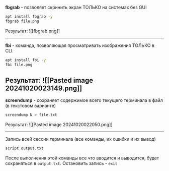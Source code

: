 **fbgrab** - позволяет скринить экран ТОЛЬКО на системах без GUI
```bash
apt install fbgrab -y
fbgrab file.png
```
Результат:
![[fbgrab.png]]

---
**fbi** - команда, позволяющая просматривать изображения ТОЛЬКО в CLI. 
```bash
apt install fbi -y
fbi file.png
```
Результат:
![[Pasted image 20241020023149.png]]
---
**screendump** - сохраняет содержимое всего текущего терминала в файл (в текстовом варианте)
```bash
screendump N > file.txt
```
Результат:
![[Pasted image 20241020022050.png]]

---
Запись всей сессии терминала (все команды, их ошибки и их вывод)
```bash
script output.txt
```
После выполнения этой команды все что вводится и выводится, будет сохраняться в `output.txt`. Остановить запись - `exit`